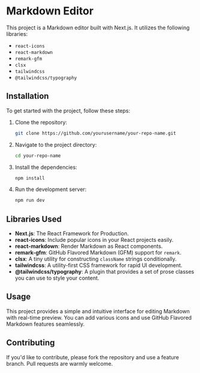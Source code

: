 # Markdown Editor

This project is a Markdown editor built with Next.js. It utilizes the following libraries:

- `react-icons`
- `react-markdown`
- `remark-gfm`
- `clsx`
- `tailwindcss`
- `@tailwindcss/typography`

## Installation

To get started with the project, follow these steps:

1. Clone the repository:
   ```bash
   git clone https://github.com/yourusername/your-repo-name.git
   ```
2. Navigate to the project directory:
   ```bash
   cd your-repo-name
   ```
3. Install the dependencies:
   ```bash
   npm install
   ```
4. Run the development server:
   ```bash
   npm run dev
   ```

## Libraries Used

- **Next.js**: The React Framework for Production.
- **react-icons**: Include popular icons in your React projects easily.
- **react-markdown**: Render Markdown as React components.
- **remark-gfm**: GitHub Flavored Markdown (GFM) support for `remark`.
- **clsx**: A tiny utility for constructing `className` strings conditionally.
- **tailwindcss**: A utility-first CSS framework for rapid UI development.
- **@tailwindcss/typography**: A plugin that provides a set of prose classes you can use to style your content.

## Usage

This project provides a simple and intuitive interface for editing Markdown with real-time preview. You can add various icons and use GitHub Flavored Markdown features seamlessly.

## Contributing

If you'd like to contribute, please fork the repository and use a feature branch. Pull requests are warmly welcome.

